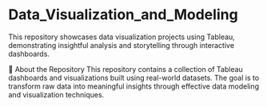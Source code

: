 # Data_Visualization_and_Modeling
This repository showcases data visualization projects using Tableau, demonstrating insightful analysis and storytelling through interactive dashboards.

🚀 About the Repository
This repository contains a collection of Tableau dashboards and visualizations built using real-world datasets. The goal is to transform raw data into meaningful insights through effective data modeling and visualization techniques.

